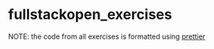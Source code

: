 # fullstackopen_exercises

NOTE: the code from all exercises is formatted using [prettier](https://prettier.io/)
